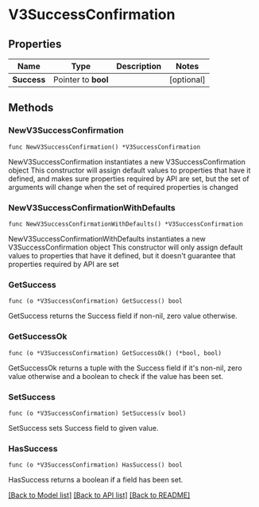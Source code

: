 # V3SuccessConfirmation

## Properties

Name | Type | Description | Notes
------------ | ------------- | ------------- | -------------
**Success** | Pointer to **bool** |  | [optional] 

## Methods

### NewV3SuccessConfirmation

`func NewV3SuccessConfirmation() *V3SuccessConfirmation`

NewV3SuccessConfirmation instantiates a new V3SuccessConfirmation object
This constructor will assign default values to properties that have it defined,
and makes sure properties required by API are set, but the set of arguments
will change when the set of required properties is changed

### NewV3SuccessConfirmationWithDefaults

`func NewV3SuccessConfirmationWithDefaults() *V3SuccessConfirmation`

NewV3SuccessConfirmationWithDefaults instantiates a new V3SuccessConfirmation object
This constructor will only assign default values to properties that have it defined,
but it doesn't guarantee that properties required by API are set

### GetSuccess

`func (o *V3SuccessConfirmation) GetSuccess() bool`

GetSuccess returns the Success field if non-nil, zero value otherwise.

### GetSuccessOk

`func (o *V3SuccessConfirmation) GetSuccessOk() (*bool, bool)`

GetSuccessOk returns a tuple with the Success field if it's non-nil, zero value otherwise
and a boolean to check if the value has been set.

### SetSuccess

`func (o *V3SuccessConfirmation) SetSuccess(v bool)`

SetSuccess sets Success field to given value.

### HasSuccess

`func (o *V3SuccessConfirmation) HasSuccess() bool`

HasSuccess returns a boolean if a field has been set.


[[Back to Model list]](../README.md#documentation-for-models) [[Back to API list]](../README.md#documentation-for-api-endpoints) [[Back to README]](../README.md)


